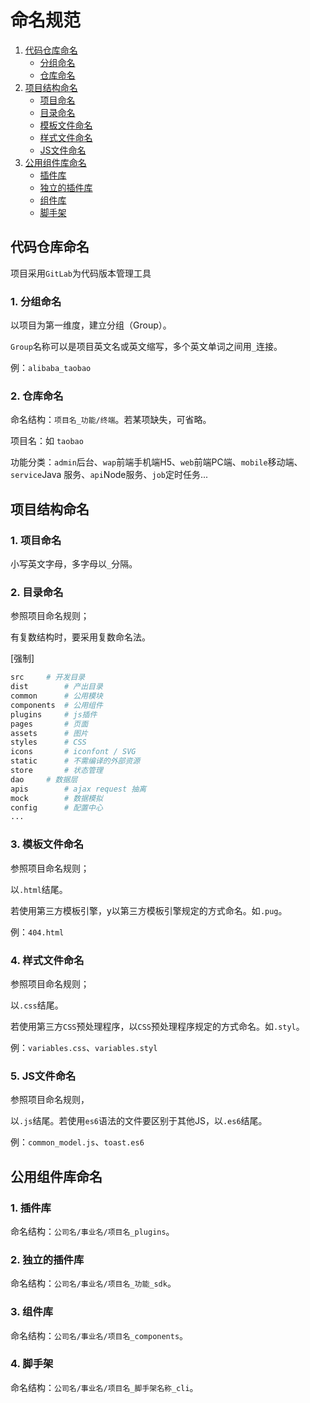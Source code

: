 # 命名规范

1. [代码仓库命名](#代码仓库命名)
	- [分组命名](#1-分组命名)
	- [仓库命名](#2-仓库命名)
1. [项目结构命名](#项目结构命名)
	- [项目命名](#1-项目命名)
	- [目录命名](#2-目录命名)
	- [模板文件命名](#3-模板文件命名)
	- [样式文件命名](#4-样式文件命名)
	- [JS文件命名](#5-JS文件命名)
1. [公用组件库命名](#公用组件库命名)
	- [插件库](#1-插件库)
	- [独立的插件库](#2-独立的插件库)
	- [组件库](#3-组件库)
	- [脚手架](#4-脚手架)

## 代码仓库命名

项目采用`GitLab`为代码版本管理工具

### 1. 分组命名

以项目为第一维度，建立分组（Group）。

`Group`名称可以是项目英文名或英文缩写，多个英文单词之间用`_`连接。

例：`alibaba_taobao`

### 2. 仓库命名

命名结构：`项目名_功能/终端`。若某项缺失，可省略。

项目名：如 `taobao`

功能分类：`admin`后台、`wap`前端手机端H5、`web`前端PC端、`mobile`移动端、`service`Java 服务、`api`Node服务、`job`定时任务...

## 项目结构命名
### 1. 项目命名

小写英文字母，多字母以`_`分隔。

### 2. 目录命名

参照项目命名规则；

有复数结构时，要采用复数命名法。

[强制]
```bash
src		# 开发目录
dist		# 产出目录
common		# 公用模块
components	# 公用组件
plugins 	# js插件
pages		# 页面
assets		# 图片
styles		# CSS
icons		# iconfont / SVG
static		# 不需编译的外部资源
store		# 状态管理
dao		# 数据层
apis		# ajax request 抽离
mock		# 数据模拟
config		# 配置中心
...
```

### 3. 模板文件命名

参照项目命名规则；

以`.html`结尾。

若使用第三方模板引擎，y以第三方模板引擎规定的方式命名。如`.pug`。

例：`404.html`

### 4. 样式文件命名

参照项目命名规则；

以`.css`结尾。

若使用第三方`CSS`预处理程序，以`CSS`预处理程序规定的方式命名。如`.styl`。

例：`variables.css`、`variables.styl`

### 5. JS文件命名

参照项目命名规则，

以`.js`结尾。若使用`es6`语法的文件要区别于其他JS，以`.es6`结尾。

例：`common_model.js`、`toast.es6`

## 公用组件库命名

### 1. 插件库

命名结构：`公司名/事业名/项目名_plugins`。

### 2. 独立的插件库

命名结构：`公司名/事业名/项目名_功能_sdk`。

### 3. 组件库

命名结构：`公司名/事业名/项目名_components`。

### 4. 脚手架

命名结构：`公司名/事业名/项目名_脚手架名称_cli`。
